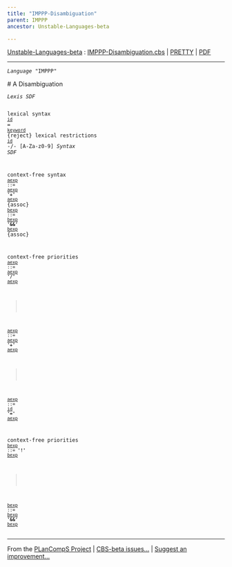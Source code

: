 ```yaml
---
title: "IMPPP-Disambiguation"
parent: IMPPP
ancestor: Unstable-Languages-beta

---
```


[Unstable-Languages-beta] : [IMPPP-Disambiguation.cbs] \| [PRETTY] \| [PDF]


----
<div class="highlighter-rouge"><pre class="highlight"><code><i class="keyword">Language</i> <span id="Language_IMPPP">"IMPPP"</span></code></pre></div>
# <span id="SectionNumber_A">A</span> Disambiguation


<div class="highlighter-rouge"><pre class="highlight"><code><i class="keyword">Lexis</i> <i class="keyword">SDF</i>

lexical syntax 
  <code><span class="syn-name"><a href="../IMPPP-1/index.html#SyntaxName_id">id</a></span></code> = <code><span class="syn-name"><a href="../IMPPP-1/index.html#SyntaxName_keyword">keyword</a></span></code> {reject}
lexical restrictions
  <code><span class="syn-name"><a href="../IMPPP-1/index.html#SyntaxName_id">id</a></span></code> -/- [A-Za-z0-9]
<i class="keyword">Syntax</i> <i class="keyword">SDF</i>

context-free syntax
<code><i class="keyword"></i><i class="var"></i><span class="syn-name"><a href="../IMPPP-2/index.html#SyntaxName_aexp">aexp</a></span> ::= <span class="syn-name"><a href="../IMPPP-2/index.html#SyntaxName_aexp">aexp</a></span> <b class="atom">'+'</b> <span class="syn-name"><a href="../IMPPP-2/index.html#SyntaxName_aexp">aexp</a></span></code>  {assoc}
<code><i class="keyword"></i><i class="var"></i><span class="syn-name"><a href="../IMPPP-3/index.html#SyntaxName_bexp">bexp</a></span> ::= <span class="syn-name"><a href="../IMPPP-3/index.html#SyntaxName_bexp">bexp</a></span> <b class="atom">'&&'</b> <span class="syn-name"><a href="../IMPPP-3/index.html#SyntaxName_bexp">bexp</a></span></code> {assoc}

context-free priorities
<code><i class="keyword"></i><i class="var"></i><span class="syn-name"><a href="../IMPPP-2/index.html#SyntaxName_aexp">aexp</a></span> ::= <span class="syn-name"><a href="../IMPPP-2/index.html#SyntaxName_aexp">aexp</a></span> <b class="atom">'/'</b> <span class="syn-name"><a href="../IMPPP-2/index.html#SyntaxName_aexp">aexp</a></span></code>
>
<code><i class="keyword"></i><i class="var"></i><span class="syn-name"><a href="../IMPPP-2/index.html#SyntaxName_aexp">aexp</a></span> ::= <span class="syn-name"><a href="../IMPPP-2/index.html#SyntaxName_aexp">aexp</a></span> <b class="atom">'+'</b> <span class="syn-name"><a href="../IMPPP-2/index.html#SyntaxName_aexp">aexp</a></span></code>
>
<code><i class="keyword"></i><i class="var"></i><span class="syn-name"><a href="../IMPPP-2/index.html#SyntaxName_aexp">aexp</a></span> ::= <span class="syn-name"><a href="../IMPPP-1/index.html#SyntaxName_id">id</a></span> <b class="atom">'='</b> <span class="syn-name"><a href="../IMPPP-2/index.html#SyntaxName_aexp">aexp</a></span></code>

context-free priorities
<code><i class="keyword"></i><i class="var"></i><span class="syn-name"><a href="../IMPPP-3/index.html#SyntaxName_bexp">bexp</a></span> ::= <b class="atom">'!'</b> <span class="syn-name"><a href="../IMPPP-3/index.html#SyntaxName_bexp">bexp</a></span></code>
>
<code><i class="keyword"></i><i class="var"></i><span class="syn-name"><a href="../IMPPP-3/index.html#SyntaxName_bexp">bexp</a></span> ::= <span class="syn-name"><a href="../IMPPP-3/index.html#SyntaxName_bexp">bexp</a></span> <b class="atom">'&&'</b> <span class="syn-name"><a href="../IMPPP-3/index.html#SyntaxName_bexp">bexp</a></span></code></code></pre></div>



[Funcons-beta]: /CBS-beta/docs/Funcons-beta
  "FUNCONS-BETA"
[Unstable-Funcons-beta]: /CBS-beta/docs/Unstable-Funcons-beta
  "UNSTABLE-FUNCONS-BETA"
[Languages-beta]: /CBS-beta/docs/Languages-beta
  "LANGUAGES-BETA"
[Unstable-Languages-beta]: /CBS-beta/docs/Unstable-Languages-beta
  "UNSTABLE-LANGUAGES-BETA"
[CBS-beta]: /CBS-beta
  "CBS-BETA"
[IMPPP-Disambiguation.cbs]: https://github.com/plancomps/CBS-beta/blob/master/Unstable-Languages-beta/IMP-Plus-Plus/IMPPP-cbs/IMPPP/IMPPP-Disambiguation/IMPPP-Disambiguation.cbs
  "CBS SOURCE FILE ON GITHUB"
[PLAIN]: /CBS-beta/docs/Unstable-Languages-beta/IMP-Plus-Plus/IMPPP-cbs/IMPPP/IMPPP-Disambiguation
  "CBS SOURCE WEB PAGE"
[PRETTY]: /CBS-beta/math/Unstable-Languages-beta/IMP-Plus-Plus/IMPPP-cbs/IMPPP/IMPPP-Disambiguation
  "CBS-KATEX WEB PAGE"
[PDF]: https://github.com/plancomps/CBS-beta/blob/master/Unstable-Languages-beta/IMP-Plus-Plus/IMPPP-cbs/IMPPP/IMPPP-Disambiguation/IMPPP-Disambiguation.pdf
  "CBS-LATEX PDF FILE"
[PLanCompS Project]: https://plancomps.github.io
  "PROGRAMMING LANGUAGE COMPONENTS AND SPECIFICATIONS PROJECT HOME PAGE"

____

From the [PLanCompS Project] | [CBS-beta issues...] | [Suggest an improvement...]

[CBS-beta issues...]: https://github.com/plancomps/CBS-beta/issues
   "CBS-BETA ISSUE REPORTS ON GITHUB"
 [Suggest an improvement...]: mailto:plancomps@gmail.com?Subject=CBS-beta%20-%20comment&Body=Re%3A%20CBS-beta%20specification%20at%20IMPPP/IMPPP-Disambiguation/IMPPP-Disambiguation.cbs%0A%0AComment/Query/Issue/Suggestion%3A%0A%0A%0ASignature%3A%0A
   "GENERATE AN EMAIL TEMPLATE"
